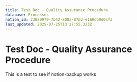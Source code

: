 ```yaml
---
title: Test Doc - Quality Assurance Procedure
database: Processes
notion_id: 23880979-7b42-800a-87b2-e160db9d0cf3
last_updated: 2025-07-25T13:27:55.323Z
---
```


# Test Doc - Quality Assurance Procedure


This is a test to see if notion-backup works

